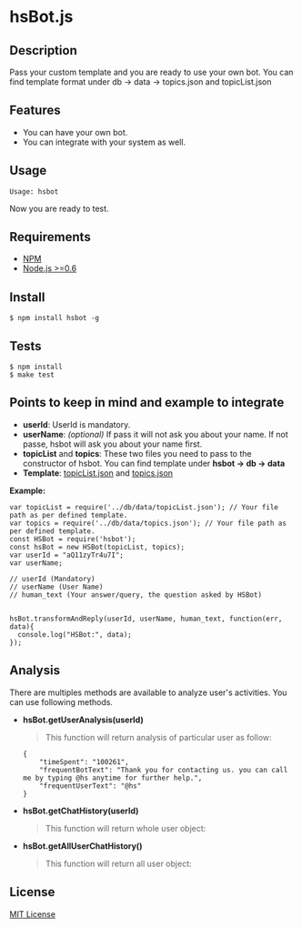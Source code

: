 # hsBot.js

## Description
	
Pass your custom template and you are ready to use your own bot.
You can find template format under db -> data -> topics.json and topicList.json

## Features

- You can have your own bot.
- You can integrate with your system as well.

## Usage

```
Usage: hsbot
```
Now you are ready to test.

## Requirements

- [NPM](http://npmjs.org/)
- [Node.js >=0.6](http://nodejs.org/)

## Install

```
$ npm install hsbot -g
```

## Tests

```
$ npm install
$ make test
```

## Points to keep in mind and example to integrate

* __userId__: UserId is mandatory.
* __userName__: *(optional)* If pass it will not ask you about your name. If not passe, hsbot will ask you about your name first.
* __topicList__ and __topics__: These two files you need to pass to the constructor of hsbot. You can find template under __hsbot -> db -> data__
* __Template__: [topicList.json](https://github.com/hrdk108/hsbot/blob/master/db/data/topicList.json) and [topics.json](https://github.com/hrdk108/hsbot/blob/master/db/data/topics.json)

__Example:__

```
var topicList = require('../db/data/topicList.json'); // Your file path as per defined template.
var topics = require('../db/data/topics.json'); // Your file path as per defined template.
const HSBot = require('hsbot');
const hsBot = new HSBot(topicList, topics);
var userId = "aQ11zyTr4u7I";
var userName;
 
// userId (Mandatory)
// userName (User Name)
// human_text (Your answer/query, the question asked by HSBot)


hsBot.transformAndReply(userId, userName, human_text, function(err, data){
  console.log("HSBot:", data);
});

```

## Analysis

There are multiples methods are available to analyze user's activities.
You can use following methods.

* __hsBot.getUserAnalysis(userId)__
	> This function will return analysis of particular user as follow:
	```
	{
		"timeSpent": "100261",
		"frequentBotText": "Thank you for contacting us. you can call me by typing @hs anytime for further help.",
		"frequentUserText": "@hs"
	}
	```

* __hsBot.getChatHistory(userId)__
	> This function will return whole user object:

* __hsBot.getAllUserChatHistory()__
	> This function will return all user object:


## License

[MIT License](https://github.com/hrdk108/hsbot/blob/master/LICENSE)